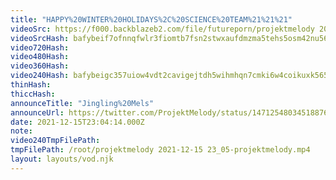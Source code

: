 ```yaml
---
title: "HAPPY%20WINTER%20HOLIDAYS%2C%20SCIENCE%20TEAM%21%21%21"
videoSrc: https://f000.backblazeb2.com/file/futureporn/projektmelody 2021-12-15 23_05-projektmelody.mp4
videoSrcHash: bafybeif7ofnnqfwlr3fiomtb7fsn2stwxaufdmzma5tehs5osm42nu5654?filename=projektmelody-chaturbate-20211215T230400Z-source.mp4
video720Hash: 
video480Hash: 
video360Hash: 
video240Hash: bafybeigc357uiow4vdt2cavigejtdh5wihmhqn7cmki6w4coikuxk5654a?filename=projektmelody-chaturbate-20211215T230400Z-240p.mp4
thinHash: 
thiccHash: 
announceTitle: "Jingling%20Mels"
announceUrl: https://twitter.com/ProjektMelody/status/1471254803451887625
date: 2021-12-15T23:04:14.000Z
note: 
video240TmpFilePath: 
tmpFilePath: /root/projektmelody 2021-12-15 23_05-projektmelody.mp4
layout: layouts/vod.njk
---
```

